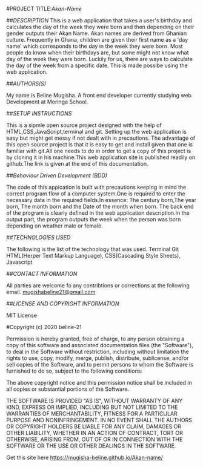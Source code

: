 #PROJECT TITLE:*Akan-Name*

##*DESCRIPTION*
This is a web application that takes a user's birthday and calculates the day of the week they were born and then depending on their gender outputs their Akan Name. Akan names are derived from Ghanian culture. Frequently in Ghana, children are given their first name as a 'day name' which corresponds to the day in the week they were born. Most people do know when their birthdays are, but some might not know what day of the week they were born. Luckily for us, there are ways to calculate the day of the week from a specific date. This is made possibe using the web application.

##*AUTHORS(S)* 

My name is Beline Mugisha. A front end developer currently studying web Development at Moringa School.

##*SETUP INSTRUCTIONS*

This is a sipmle open source project designed with the help of HTML,CSS,JavaScript,terminal and git. Setting up the web application is easy but might get messy if not dealt with in precautions. The advantage of this open source project is that it is easy to get and install given that one is familiar with git.All one needs to do in order to get a copy of this project is by cloning it in his machine.This web application site is published readily on github.The link is given at the end of this documentation.

##*Behaviour Driven Development (BDD)*

The code of this appication is built with precautions keeping in mind the correct program flow of a computer system.One is required to enter the necessary data in the required fields.In essence: The century born,The year born, The month born and the Date of the month when born. The back end of the program is clearly defined in the web application description.In the output part, the program outputs the week when the person was born depending on weather male or female.

##*TECHNOLOGIES USED*

The following is the list of the technology that was used. Terminal Git HTML(Herper Text Markup Language), CSS(Cascading Style Sheets), Javascript

##*CONTACT INFORMATION*

All parties are welcome fo any contribtions or corrections at the following email. mugishabeline21@gmail.com

##*LICENSE AND COPYRIGHT INFORMATION*

MIT License

#Copyright (c) 2020 beline-21

Permission is hereby granted, free of charge, to any person obtaining a copy of this software and associated documentation files (the "Software"), to deal in the Software without restriction, including without limitation the rights to use, copy, modify, merge, publish, distribute, sublicense, and/or sell copies of the Software, and to permit persons to whom the Software is furnished to do so, subject to the following conditions:

The above copyright notice and this permission notice shall be included in all copies or substantial portions of the Software.

THE SOFTWARE IS PROVIDED "AS IS", WITHOUT WARRANTY OF ANY KIND, EXPRESS OR IMPLIED, INCLUDING BUT NOT LIMITED TO THE WARRANTIES OF MERCHANTABILITY, FITNESS FOR A PARTICULAR PURPOSE AND NONINFRINGEMENT. IN NO EVENT SHALL THE AUTHORS OR COPYRIGHT HOLDERS BE LIABLE FOR ANY CLAIM, DAMAGES OR OTHER LIABILITY, WHETHER IN AN ACTION OF CONTRACT, TORT OR OTHERWISE, ARISING FROM, OUT OF OR IN CONNECTION WITH THE SOFTWARE OR THE USE OR OTHER DEALINGS IN THE SOFTWARE.

Get this site here  https://mugisha-beline.github.io/Akan-name/
